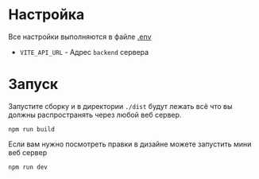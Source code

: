 # Настройка

Все настройки выполняются в файле [.env](https://github.com/AuroraTeam/ProCabinet/blob/master/packages/frontend/.env)

- `VITE_API_URL` - Адрес `backend` сервера

# Запуск

Запустите сборку и в директории `./dist` будут лежать всё что вы должны распространять через любой веб сервер.

```
npm run build
```

Если вам нужно посмотреть правки в дизайне можете запустить мини веб сервер

```
npm run dev
```

